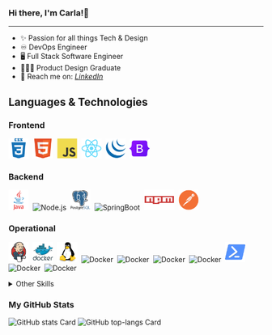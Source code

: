 ### Hi there, I'm Carla!👋

---
- ✨ Passion for all things Tech &  Design
- ♾️ DevOps Engineer 
- 🖥 Full Stack Software Engineer
- 🧑🏾‍🎓 Product Design Graduate
- 📧 Reach me on: *[LinkedIn](https://www.linkedin.com/in/carla-sofia-lima-a814091a5?lipi=urn%3Ali%3Apage%3Ad_flagship3_profile_view_base_contact_details%3BsJKzp85lR6KmVyfo62lhdQ%3D%3D)*

## Languages & Technologies 

### Frontend 

<img src="https://github.com/devicons/devicon/blob/master/icons/css3/css3-plain-wordmark.svg"  title="CSS3" alt="CSS" width="40" height="40"/>&nbsp;
<img src="https://github.com/devicons/devicon/blob/master/icons/html5/html5-original.svg" title="HTML5" alt="HTML" width="40" height="40"/>&nbsp;
<img src="https://github.com/devicons/devicon/blob/master/icons/javascript/javascript-original.svg" title="JavaScript" alt="JavaScript" width="40" height="40"/>&nbsp;
<img src="https://github.com/devicons/devicon/blob/master/icons/react/react-original.svg" title="React.js" alt="React.js" width="40" height="40"/>&nbsp;
<img src="https://github.com/devicons/devicon/blob/master/icons/jquery/jquery-original.svg" title="jQuery" alt="jQuery" width="40" height="40"/>&nbsp;
<img src="https://github.com/devicons/devicon/blob/master/icons/bootstrap/bootstrap-original.svg" title="Bootstrap" alt="Bootstrap" width="40" height="40"/>&nbsp;

### Backend

<img src="https://github.com/devicons/devicon/blob/master/icons/java/java-original-wordmark.svg" title="Java" alt="Java" width="40" height="40"/>&nbsp;
<img src="https://github.com/Asabeneh/asabeneh/blob/master/images/nodejs.svg" title="Node.js" alt="Node.js" width="40" height="40"/>&nbsp;
<img src="https://github.com/devicons/devicon/blob/master/icons/postgresql/postgresql-original-wordmark.svg" title="PSQL"  alt="PSQL" width="40" height="40"/>&nbsp;
<img src="https://4.bp.blogspot.com/-ou-a_Aa1t7A/W6IhNc3Q0gI/AAAAAAAAD6Y/pwh44arKiuM_NBqB1H7Pz4-7QhUxAgZkACLcBGAs/s1600/spring-boot-logo.png" title="SpringBoot" alt="SpringBoot" width="60" height="40"/>&nbsp;
<img src="https://github.com/devicons/devicon/blob/master/icons/npm/npm-original-wordmark.svg" title="npm" alt="SpringBoot" width="60" height="40"/>&nbsp;
<img src="https://github.com/devicons/devicon/blob/master/icons/postman/postman-original.svg" title="Node.js" alt="Node.js" width="40" height="40"/>&nbsp;


### Operational

<img src="https://github.com/devicons/devicon/blob/master/icons/jenkins/jenkins-original.svg" title="Java" alt="Jenkins" width="40" height="40"/>&nbsp;
<img src="https://github.com/devicons/devicon/blob/master/icons/docker/docker-original-wordmark.svg" title="Java" alt="Docker" width="40" height="40"/>&nbsp;
<img src="https://github.com/devicons/devicon/blob/master/icons/linux/linux-original.svg" title="Java" alt="Docker" width="40" height="40"/>&nbsp;
<img src="https://cdn3.iconfinder.com/data/icons/blue-ulitto/128/Executable_files_VBScript_File-512.png" title="Java" alt="Docker" width="40" height="40"/>&nbsp;
<img src="https://is1-ssl.mzstatic.com/image/thumb/Purple126/v4/da/bd/71/dabd7135-bd6c-1e6b-30e5-8478a1717eba/AppIcon-85-220-4-2x.png/1200x630bb.png" title="Java" alt="Docker" width="40" height="40"/>&nbsp;
<img src="https://static.wixstatic.com/media/277f7d_baeb89dc948f42778d5699d68aa6aa7f~mv2.png/v1/fill/w_358,h_358,al_c,lg_1,q_85/277f7d_baeb89dc948f42778d5699d68aa6aa7f~mv2.png" title="Java" alt="Docker" width="40" height="40"/>&nbsp;
<img src="https://cdn.icon-icons.com/icons2/2699/PNG/512/cyberark_logo_icon_168315.png" title="Java" alt="Docker" width="40" height="40"/>&nbsp;
<img src="https://github.com/devicons/devicon/blob/master/icons/powershell/powershell-original.svg" title="Java" alt="Docker" width="40" height="40"/>&nbsp;
<img src="https://www.softacus.com/images/2020/05/07/uc.png" title="Java" alt="Docker" width="80" height="40"/>&nbsp;
<img src="https://sonatypecommunity.gallerycdn.vsassets.io/extensions/sonatypecommunity/vscode-iq-plugin/1.3.4/1691065661831/Microsoft.VisualStudio.Services.Icons.Default" title="Java" alt="Docker" width="50" height="50"/>&nbsp;

<details>
<summary>Other Skills</summary>
<img src="https://github.com/devicons/devicon/blob/master/icons/git/git-original-wordmark.svg" alt="Git" width ="50" height ="50"/>&nbsp;
<img src="https://github.com/devicons/devicon/blob/master/icons/github/github-original-wordmark.svg" alt="Git Hub" width ="40" height ="40"/>&nbsp;
<img src="https://github.com/Asabeneh/asabeneh/blob/master/images/figma.svg" alt="Figma" width ="40" height ="40"/>&nbsp;
<img src="https://github.com/Asabeneh/asabeneh/blob/master/images/visual-studio-code.svg" alt="VSCode" width ="40" height ="40"/>&nbsp;
<img src="https://upload.wikimedia.org/wikipedia/commons/thumb/9/9c/IntelliJ_IDEA_Icon.svg/1024px-IntelliJ_IDEA_Icon.svg.png" alt="IntelliJ" width ="40" height ="40"/>&nbsp;
<img src="https://cdn.icon-icons.com/icons2/2699/PNG/512/atlassian_jira_logo_icon_170511.png" alt="jira" width ="40" height ="40"/>&nbsp;
<img src="https://github.com/devicons/devicon/blob/master/icons/photoshop/photoshop-original.svg" alt="Photoshop" width ="50" height ="50"/>&nbsp;
<img src="https://github.com/devicons/devicon/blob/master/icons/illustrator/illustrator-line.svg" alt="Iillustrator" width ="50" height ="50"/>&nbsp;




  
</details>

**<h3 align="left">My GitHub Stats</h3>**

<p align="left">
  <img width="48%" src="https://github-readme-stats.vercel.app/api?username=csmorenolima&theme=react&hide_title=false&hide_rank=false&show_icons=true&include_all_commits=false&count_private=true&line_height=23" alt="GitHub stats Card" />
    <img width="48%" src="https://github-readme-stats.vercel.app/api/top-langs?username=csmorenolima&theme=react&hide_title=false&layout=compact&langs_count=6&hide_progress=false&card_width=400" alt="GitHub top-langs Card" />
</p>

